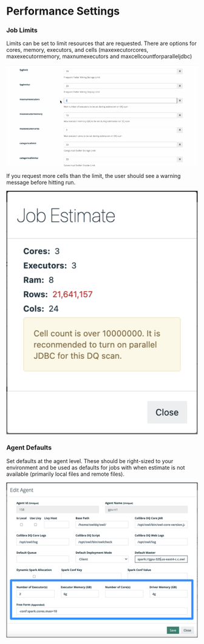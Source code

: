 # Performance Settings

### Job Limits

Limits can be set to limit resources that are requested. There are options for cores, memory, executors, and cells (maxexecutorcores, maxexecutormemory, maxnumexecutors and maxcellcountforparalleljdbc)

![](../.gitbook/assets/limits.gif)

If you request more cells than the limit, the user should see a warning message before hitting run.

![](<../.gitbook/assets/image (99) (1).png>)

### Agent Defaults

Set defaults at the agent level. These should be right-sized to your environment and be used as defaults for jobs with when estimate is not available (primarily local files and remote files).

![](<../.gitbook/assets/image (103).png>)
